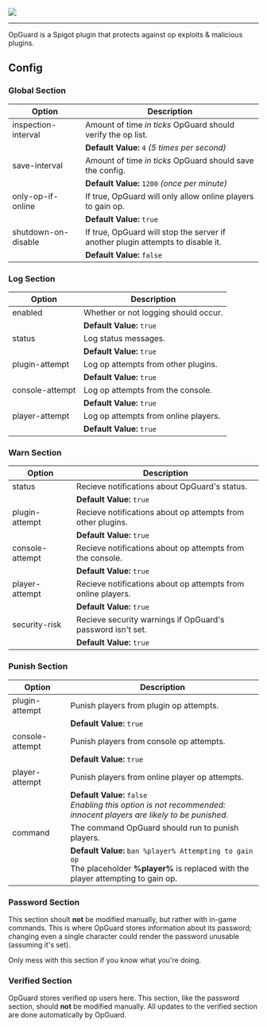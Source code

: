 <img src="http://i.imgur.com/le8Nqlv.png"></img>

---

OpGuard is a Spigot plugin that protects against op exploits &amp; malicious plugins.

## Config

### Global Section

| Option                           | Description                      |
|----------------------------------|----------------------------------|
| inspection-interval | Amount of time *in ticks* OpGuard should verify the op list. |
| | **Default Value:** `4` *(5 times per second)* |
| save-interval | Amount of time *in ticks* OpGuard should save the config. |
| | **Default Value:** `1200` *(once per minute)* |
| only-op-if-online | If true, OpGuard will only allow online players to gain op. |
| | **Default Value:** `true` |
| shutdown-on-disable | If true, OpGuard will stop the server if another plugin attempts to disable it. |
| | **Default Value:** `false` |

### Log Section

| Option                           | Description                      |
|----------------------------------|----------------------------------|
| enabled | Whether or not logging should occur. |
| | **Default Value:** `true` |
| status | Log status messages. |
| | **Default Value:** `true` |
| plugin-attempt | Log op attempts from other plugins. |
| | **Default Value:** `true` |
| console-attempt | Log op attempts from the console. |
| | **Default Value:** `true` |
| player-attempt | Log op attempts from online players. |
| | **Default Value:** `true` |

### Warn Section

| Option                           | Description                      |
|----------------------------------|----------------------------------|
| status | Recieve notifications about OpGuard's status. |
| | **Default Value:** `true` |
| plugin-attempt | Recieve notifications about op attempts from other plugins. |
| | **Default Value:** `true` |
| console-attempt | Recieve notifications about op attempts from the console. |
| | **Default Value:** `true` |
| player-attempt | Recieve notifications about op attempts from online players. |
| | **Default Value:** `true` |
| security-risk | Recieve security warnings if OpGuard's password isn't set. |
| | **Default Value:** `true` |

### Punish Section

| Option                           | Description                      |
|----------------------------------|----------------------------------|
| plugin-attempt | Punish players from plugin op attempts. |
| | **Default Value:** `true` |
| console-attempt | Punish players from console op attempts. |
| | **Default Value:** `true` |
| player-attempt | Punish players from online player op attempts. |
| | **Default Value:** `false` <br> *Enabling this option is not recommended: innocent players are likely to be punished.* |
| command | The command OpGuard should run to punish players. |
| | **Default Value:** `ban %player% Attempting to gain op` <br> The placeholder **%player%** is replaced with the player attempting to gain op. |

### Password Section

This section shoult **not** be modified manually, but rather with in-game commands. This is where OpGuard stores information about its password; changing even a single character could render the password unusable (assuming it's set).

Only mess with this section if you know what you're doing.

### Verified Section

OpGuard stores verified op users here. This section, like the password section, should **not** be modified manually. All updates to the verified section are done automatically by OpGuard.
